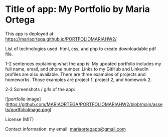 # Title of app: My Portfolio by Maria Ortega

This app is deployed at: https://mariaortega.github.io/PORTFOLIOMARIAHW2/


List of technologies used:  html, css, and php to create downloadable pdf file.

1-2 sentences explaining what the app is: 
My updated portfolio includes my full name, email, and phone number.
Links to my GitHub and LinkedIn profiles are also available. 
There are three examples of projects and homeworks. Those examples are project 1, project 2, and homework 2.

2-3 Screenshots / gifs of the app: 

![portfolio image] (https://github.com/MARIAORTEGA/PORTFOLIOMARIAHW2/blob/main/assets/portfolioImage.png)

License (MIT)

Contact information: my email: mariaortegapb@gmail.com
